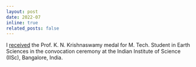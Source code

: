```yaml
---
layout: post
date: 2022-07
inline: true
related_posts: false
---
```


I [received](https://www.linkedin.com/posts/swapnilmache_i-missed-the-experience-of-a-convocation-activity-6958097396832628736-Be1L?utm_source=share&utm_medium=member_desktop) the Prof. K. N. Krishnaswamy medal for M. Tech. Student in Earth Sciences in the convocation ceremony at the Indian Institute of Science (IISc), Bangalore, India.
